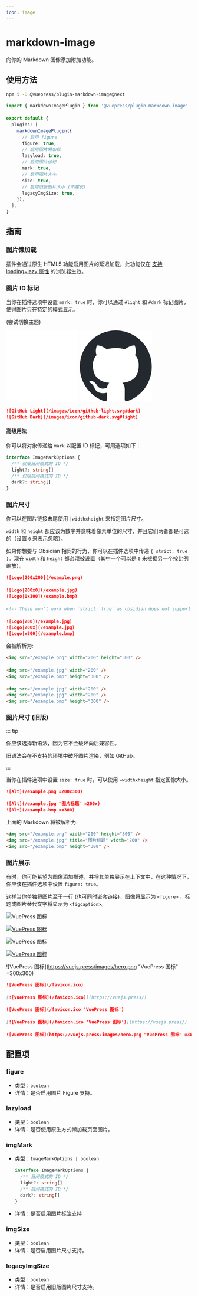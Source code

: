 ```yaml
---
icon: image
---
```


# markdown-image

<NpmBadge package="@vuepress/plugin-markdown-image" />

向你的 Markdown 图像添加附加功能。

## 使用方法

```bash
npm i -D @vuepress/plugin-markdown-image@next
```

```ts title=".vuepress/config.ts"
import { markdownImagePlugin } from '@vuepress/plugin-markdown-image'

export default {
  plugins: [
    markdownImagePlugin({
      // 启用 figure
      figure: true,
      // 启用图片懒加载
      lazyload: true,
      // 启用图片标记
      mark: true,
      // 启用图片大小
      size: true,
      // 启用旧版图片大小 (不建议)
      legacyImgSize: true,
    }),
  ],
}
```

## 指南

### 图片懒加载

插件会通过原生 HTML5 功能启用图片的延迟加载，此功能仅在 [支持 loading=lazy 属性](https://caniuse.com/loading-lazy-attr) 的浏览器生效。

### 图片 ID 标记

当你在插件选项中设置 `mark: true` 时，你可以通过 `#light` 和 `#dark` 标记图片，使得图片只在特定的模式显示。

<VPToggleColorModeButton /> (尝试切换主题)

![GitHub Light](/images/icon/github-light.svg#dark)
![GitHub Dark](/images/icon/github-dark.svg#light)

```md
![GitHub Light](/images/icon/github-light.svg#dark)
![GitHub Dark](/images/icon/github-dark.svg#light)
```

#### 高级用法

你可以将对象传递给 `mark` 以配置 ID 标记，可用选项如下：

```ts
interface ImageMarkOptions {
  /** 仅限日间模式的 ID */
  light?: string[]
  /** 仅限夜间模式的 ID */
  dark?: string[]
}
```

### 图片尺寸

你可以在图片链接末尾使用 `|widthxheight` 来指定图片尺寸。

`width` 和 `height` 都应该为数字并意味着像素单位的尺寸，并且它们两者都是可选的（设置 `0` 来表示忽略）。

如果你想要与 Obsidian 相同的行为，你可以在插件选项中传递 `{ strict: true }`。现在 `width` 和 `height` 都必须被设置（其中一个可以是 `0` 来根据另一个按比例缩放）。

```md
![Logo|200x200](/example.png)

![Logo|200x0](/example.jpg)
![Logo|0x300](/example.bmp)

<!-- These won't work when `strict: true` as obsidian does not support them -->

![Logo|200](/example.jpg)
![Logo|200x](/example.jpg)
![Logo|x300](/example.bmp)
```

会被解析为:

```html
<img src="/example.png" width="200" height="300" />

<img src="/example.jpg" width="200" />
<img src="/example.bmp" height="300" />

<img src="/example.jpg" width="200" />
<img src="/example.jpg" width="200" />
<img src="/example.bmp" height="300" />
```

### 图片尺寸 (旧版)

::: tip

你应该选择新语法，因为它不会破坏向后兼容性。

旧语法会在不支持的环境中破坏图片渲染，例如 GitHub。

:::

当你在插件选项中设置 `size: true` 时，可以使用 `=widthxheight` 指定图像大小。

```md
![Alt](/example.png =200x300)

![Alt](/example.jpg "图片标题" =200x)
![Alt](/example.bmp =x300)
```

上面的 Markdown 将被解析为:

```html
<img src="/example.png" width="200" height="300" />
<img src="/example.jpg" title="图片标题" width="200" />
<img src="/example.bmp" height="300" />
```

### 图片展示

有时，你可能希望为图像添加描述，并将其单独展示在上下文中，在这种情况下，你应该在插件选项中设置 `figure: true`。

这样当你单独将图片至于一行 (也可同时嵌套链接)，图像将显示为 `<figure>` ，标题或图片替代文字将显示为 `<figcaption>`。

![VuePress 图标](/favicon.ico)

[![VuePress 图标](/favicon.ico)](https://vuejs.press/)

![VuePress 图标](/favicon.ico 'VuePress 图标')

[![VuePress 图标](/favicon.ico 'VuePress 图标')](https://vuejs.press/)

![VuePress 图标](https://vuejs.press/images/hero.png "VuePress 图标" =300x300)

```md
![VuePress 图标](/favicon.ico)

[![VuePress 图标](/favicon.ico)](https://vuejs.press/)

![VuePress 图标](/favicon.ico 'VuePress 图标')

[![VuePress 图标](/favicon.ico 'VuePress 图标')](https://vuejs.press/)

![VuePress 图标](https://vuejs.press/images/hero.png "VuePress 图标" =300x300)
```

## 配置项

### figure

- 类型：`boolean`
- 详情：是否启用图片 Figure 支持。

### lazyload

- 类型：`boolean`
- 详情：是否使用原生方式懒加载页面图片。

### imgMark

- 类型：`ImageMarkOptions | boolean`

  ```ts
  interface ImageMarkOptions {
    /** 日间模式的 ID */
    light?: string[]
    /** 夜间模式的 ID */
    dark?: string[]
  }
  ```

- 详情：是否启用图片标注支持

### imgSize

- 类型：`boolean`
- 详情：是否启用图片尺寸支持。

### legacyImgSize

- 类型：`boolean`
- 详情：是否启用旧版图片尺寸支持。

<script setup>
import VPToggleColorModeButton from '@theme/VPToggleColorModeButton.vue'
</script>
